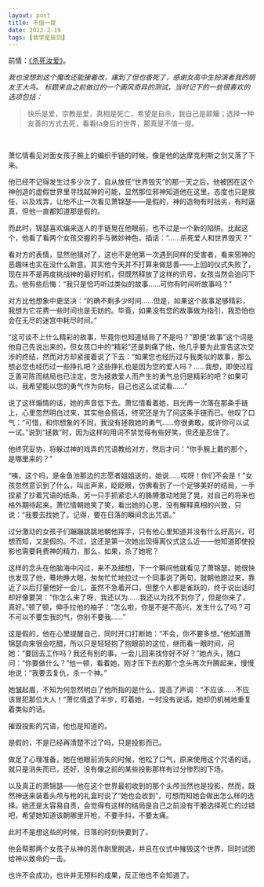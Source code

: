 ```yaml
---
layout: post
title: 不值一提
date: 2022-2-19
tags: [我学星辰剑]
---
```


前情：[《杀死汝爱》](https://eglantine-shell.github.io/dreamboat/sword2/ "sword1")。

*我也没想到这个魔改还能接着改，痛到了但也香死了，感谢女高中生扮演者我的朋友王大鸟。*
*标题来自之前做过的一个画风奇异的测试，当时记下的一些很喜欢的选项包括：*
>快乐是爱，宗教是爱，真相是死亡，希望是自杀，我自己是颠簸；选择一种友善的方式去死，看看ta身后的世界，那真是不值一提。

<br>

萧忆情看见对面女孩子腕上的编织手链的时候，像是他的达摩克利斯之剑又落了下来。

他已经不记得发生过多少次了，自从放任“世界毁灭”的那一天之后，他被困在这个神创造的虚假世界里寻找弑神的可能，显然那位邪神知道他在这里，态度也只是放任，以及戏弄，让他不止一次看见萧锦瑟——是假的，神的造物有时拙劣，有时逼真，但他一直都知道那是假的。

而此时，锦瑟喜欢编来送人的手链晃在他眼前，也不过是一个新的陷阱。比起这个，他看了看两个女孩交握的手与微妙神色，插话：“……杀死爱人和世界毁灭？”

看对方的表情，显然他猜对了，这也不是他第一次遇到同样的受害者，看来邪神的恶趣味也实在没什么新意。其实他今天并不打算来做慈善——上回的仪式失败了，现在并不是再度挑战神的最好时机，但既然释放了这样的讯号，女孩当然会追问下去。他有些后悔：“我只是恰巧听过类似的故事……可你有时间听故事吗？”

对方比他想象中更坚决：“的确不剩多少时间……但是，如果这个故事足够精彩，我想为它花费一些时间也是无妨的。毕竟，如果没有您的故事做为指引，我恐怕也会在无尽的迷宫中耗尽时间。”

“这可谈不上什么精彩的故事，毕竟你也知道结局了不是吗？”即便“故事”这个词是他自己先说出来的，但女孩口中的“精彩”还是刺痛了他，他几乎要为此宣告这次交涉的终结，然而对方却紧接着说了下去：“如果您也经历过与我类似的故事，那么想必您也经历过一些挣扎吧？这些挣扎也是因为您的爱人吗？……我想，即使过程乏善可陈而结局也已注定，您为拯救爱人而产生的勇气总归是精彩的吧？如果可以，我希望能以您的勇气作为向标，自己也这么试试看……”

说了这样煽情的话，她的声音低下去。萧忆情看着她，目光再一次落在那条手链上，心里忽然明白过来，其实他会搭话，终究还是为了问这条手链而已。他叹了口气：“可惜，和你想象的不同，我没有拯救她的勇气……你很勇敢，或许你可以试一试。”说到“拯救”时，因为这样的用词不禁觉得有些好笑，但还是忍住了。

他终究妥协，将躲过神的戏弄的咒语教给对方，然后才问：“你手腕上戴的那个，是哪里来的？”

“咦，这个吗，是金鱼池那边的志愿者姐姐送的，她说……哎呀！你们不会是！”女孩忽然意识到了什么，叫出声来，眨眨眼，仿佛看到了一个足够美好的结局，一手捏紧了抄着咒语的纸条，另一只手抓紧恋人的胳膊激动地晃了晃，对自己的将来也格外期待起来。萧忆情朝她笑了笑，看出她的心思，没有解释真相的兴致，只说：“我要去找她了。记得，要在日落的瞬间念出咒语。”

过分激动的女孩子们蹦蹦跳跳地朝他挥手，只有他心里知道并没有什么好高兴，可想而知，又是假的。不过，这还是第一次她出现得离仪式这么近——他知道即使投影也需要耗费神的精力，那么，如果，杀了她呢？

这样的念头在他脑海中闪过，来不及细想，下一个瞬间他就看见了萧锦瑟。她很快也发现了他，蓦地睁大眼，匆匆忙忙地拉过一个同事说了两句，就朝他跑过来，靠近了以后打量他好一会儿，虽然不急着开口，但整个人都是雀跃的，终于说出话时却好像要哭：“你怎么来了呀，我还以为……我还以为找不到你了，但是你来了，真好。”顿了顿，伸手拉他的袖子：“怎么啦，你是不是不高兴，发生什么了吗？可不可以不要生我的气，你别不要我……”

这是假的，他在心里提醒自己，同时开口打断她：“不会，你不要多想。”他知道萧锦瑟向来很会吃醋，所以只是轻轻抱了抱眼前的这位，继而看一眼时间，问她：“要回去工作吗？我还有别的事，一会儿回来找你好不好？”她点头，随口问：“你要做什么？”他一顿，看着她，刚才压下去的那个念头再次升腾起来，慢慢地说：“我要去复仇，杀一个神。”

她皱起眉，不知为何忽然明白了他所指的是什么，提高了声调：“不应该……不应该冒犯那位大人！”萧忆情退了半步，盯着她，一时没有说话，她却仍机械地重复着类似的话。

摧毁投影的咒语，他也是知道的。

是假的，不是已经再清楚不过了吗，只是投影而已。

做足了心理准备，她在他眼前消失的时候，他松了口气，原来使用这个咒语的话，就只是消失而已，还好，没有像之前的某些投影那样有过分惨烈的下场。

以及真正的萧锦瑟——他在这个世界最初收到的那个头颅当然也是投影，然而，既然神送来装着头颅与枪的礼盒时说了“她也会收到”，可想而知她会做出怎么样的选择。她还是太容易自责，会觉得有这样的结局是自己之前没有干脆选择死亡的过错吧，希望她知道该朝哪里开枪，不要手抖，不要太痛。

此时不是想这些的时候，日落的时刻快要到了。

他会帮那两个女孩子从神的恶作剧里脱逃，并且在仪式中摧毁这个世界，同时试图给神以致命的一击。

也许不会成功，也许并无预料的成果，反正他也不会知道了。

<br>
<br>
